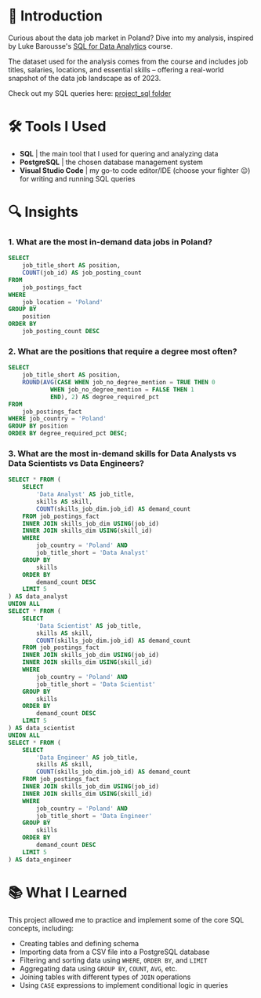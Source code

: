 # 👋 Introduction
Curious about the data job market in Poland? Dive into my analysis, inspired by Luke Barousse's [SQL for Data Analytics](https://youtu.be/7mz73uXD9DA?si=npJ2uC45uqxOFUii) course. 

The dataset used for the analysis comes from the course and includes job titles, salaries, locations, and essential skills – offering a real-world snapshot of the data job landscape as of 2023.

Check out my SQL queries here: [project_sql folder](/project_sql/)


# 🛠 Tools I Used
- **SQL** | the main tool that I used for quering and analyzing data
- **PostgreSQL** | the chosen database management system 
- **Visual Studio Code** | my go-to code editor/IDE (choose your fighter 😉) for writing and running SQL queries    
  
  
# 🔍 Insights

### 1. What are the most in-demand data jobs in Poland?

```sql
SELECT
    job_title_short AS position,
    COUNT(job_id) AS job_posting_count
FROM 
    job_postings_fact
WHERE 
    job_location = 'Poland'
GROUP BY
    position
ORDER BY 
    job_posting_count DESC 
```

### 2. What are the positions that require a degree most often? 

```sql
SELECT 
    job_title_short AS position,
    ROUND(AVG(CASE WHEN job_no_degree_mention = TRUE THEN 0
            WHEN job_no_degree_mention = FALSE THEN 1
            END), 2) AS degree_required_pct 
FROM 
    job_postings_fact
WHERE job_country = 'Poland'
GROUP BY position
ORDER BY degree_required_pct DESC;
```

### 3. What are the most in-demand skills for Data Analysts vs Data Scientists vs Data Engineers?

```sql
SELECT * FROM (
    SELECT 
        'Data Analyst' AS job_title,
        skills AS skill,
        COUNT(skills_job_dim.job_id) AS demand_count
    FROM job_postings_fact
    INNER JOIN skills_job_dim USING(job_id)
    INNER JOIN skills_dim USING(skill_id)
    WHERE 
        job_country = 'Poland' AND
        job_title_short = 'Data Analyst'
    GROUP BY 
        skills
    ORDER BY 
        demand_count DESC
    LIMIT 5
) AS data_analyst
UNION ALL
SELECT * FROM (
    SELECT 
        'Data Scientist' AS job_title,
        skills AS skill,
        COUNT(skills_job_dim.job_id) AS demand_count
    FROM job_postings_fact
    INNER JOIN skills_job_dim USING(job_id)
    INNER JOIN skills_dim USING(skill_id)
    WHERE 
        job_country = 'Poland' AND
        job_title_short = 'Data Scientist'
    GROUP BY 
        skills
    ORDER BY 
        demand_count DESC
    LIMIT 5
) AS data_scientist
UNION ALL
SELECT * FROM (
    SELECT 
        'Data Engineer' AS job_title,
        skills AS skill,
        COUNT(skills_job_dim.job_id) AS demand_count
    FROM job_postings_fact
    INNER JOIN skills_job_dim USING(job_id)
    INNER JOIN skills_dim USING(skill_id)
    WHERE 
        job_country = 'Poland' AND
        job_title_short = 'Data Engineer'
    GROUP BY 
        skills
    ORDER BY 
        demand_count DESC
    LIMIT 5
) AS data_engineer

```


# 📚 What I Learned

This project allowed me to practice and implement some of the core SQL concepts, including:
- Creating tables and defining schema
- Importing data from a CSV file into a PostgreSQL database
- Filtering and sorting data using `WHERE`, `ORDER BY`, and `LIMIT`
- Aggregating data using `GROUP BY`, `COUNT`, `AVG`, etc. 
- Joining tables with different types of `JOIN` operations
- Using `CASE` expressions to implement conditional logic in queries

